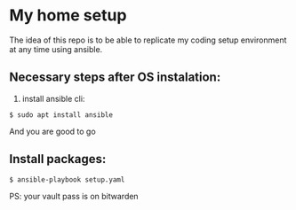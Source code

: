 # My home setup

The idea of this repo is to be able to replicate my coding setup environment at any time using ansible.

## Necessary steps after OS instalation:

1. install ansible cli:
```
$ sudo apt install ansible
```

And you are good to go
## Install packages:
```sh
$ ansible-playbook setup.yaml
```

PS: your vault pass is on bitwarden
